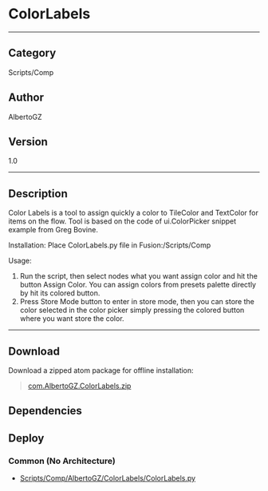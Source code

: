 # ColorLabels
___

## Category
Scripts/Comp

## Author
AlbertoGZ

## Version
1.0

___

## Description
Color Labels is a tool to assign quickly a color to
TileColor and TextColor for items on the flow. Tool is based on
the code of ui.ColorPicker snippet example from Greg Bovine.



<p>Installation: Place ColorLabels.py file in Fusion:/Scripts/Comp

<p>Usage:
<ol>
<li>Run the script, then select nodes what you want assign color and hit the button Assign Color. You can assign colors from presets palette directly by hit its colored button.</li>
<li>Press Store Mode button to enter in store mode, then you can store the color selected in the color picker simply pressing the colored button where you want store the color. </li>
</ol>

___

## Download

Download a zipped atom package for offline installation:
> [com.AlbertoGZ.ColorLabels.zip](https://gitlab.com/WeSuckLess/Reactor/-/archive/master/Reactor-master.zip?path=Atoms/com.AlbertoGZ.ColorLabels)  

## Dependencies

## Deploy

### Common (No Architecture)

<ul>
<li><a href="https://gitlab.com/WeSuckLess/Reactor/-/blob/master/Atoms/com.AlbertoGZ.ColorLabels/Scripts/Comp/AlbertoGZ/ColorLabels/ColorLabels.py?ref_type=heads">Scripts/Comp/AlbertoGZ/ColorLabels/ColorLabels.py</a></li>
</ul>
